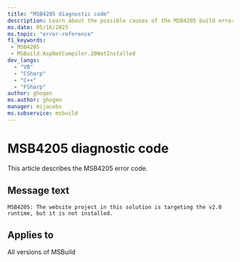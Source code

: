 ```yaml
---
title: "MSB4205 diagnostic code"
description: Learn about the possible causes of the MSB4205 build error, and get troubleshooting tips.
ms.date: 05/16/2025
ms.topic: "error-reference"
f1_keywords:
 - MSB4205
 - MSBuild.AspNetCompiler.20NotInstalled
dev_langs:
  - "VB"
  - "CSharp"
  - "C++"
  - "FSharp"
author: ghogen
ms.author: ghogen
manager: mijacobs
ms.subservice: msbuild
---
```


# MSB4205 diagnostic code

<!-- :::ErrorDefinitionDescription::: -->
<!-- :::editable-content name="introDescription"::: -->
This article describes the MSB4205 error code.
<!-- :::editable-content-end::: -->

## Message text

<!-- :::editable-content name="messageText"::: -->
`MSB4205: The website project in this solution is targeting the v2.0 runtime, but it is not installed.`
<!-- :::editable-content-end::: -->
<!-- MSB4205: The website project in this solution is targeting the v2.0 runtime, but it is not installed. -->

<!-- :::editable-content name="postOutputDescription"::: -->
<!--
{StrBegin="MSB4205: "}
-->
<!-- :::editable-content-end::: -->
<!-- :::ErrorDefinitionDescription-end::: -->

## Applies to

All versions of MSBuild
